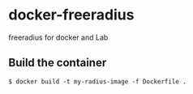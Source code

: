 # docker-freeradius
freeradius for docker and Lab

## Build the container
```
$ docker build -t my-radius-image -f Dockerfile .
```
